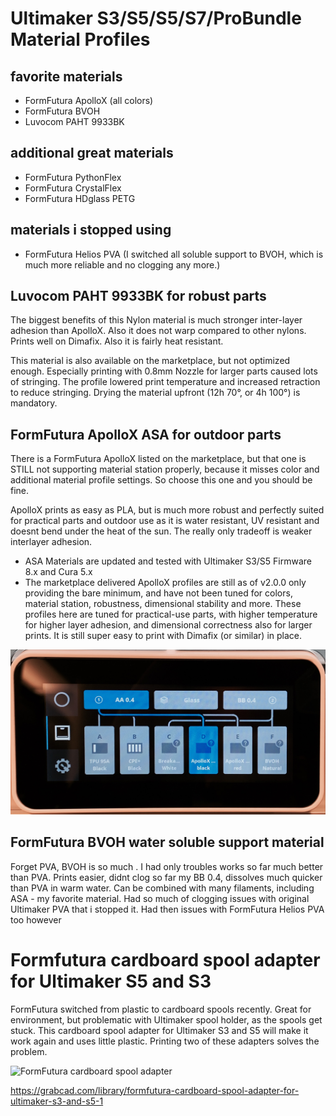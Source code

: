 # Ultimaker S3/S5/S5/S7/ProBundle Material Profiles


## favorite materials
* FormFutura ApolloX (all colors)
* FormFutura BVOH
* Luvocom PAHT 9933BK 

## additional great materials
* FormFutura PythonFlex
* FormFutura CrystalFlex
* FormFutura HDglass PETG

## materials i stopped using
* FormFutura Helios PVA (I switched all soluble support to BVOH, which is much more reliable and no clogging any more.)

## __Luvocom PAHT 9933BK__ for robust parts
The biggest benefits of this Nylon material is much stronger inter-layer adhesion than ApolloX. Also it does not warp compared to other nylons. Prints well on Dimafix. Also it is fairly heat resistant.

This material is also available on the marketplace, but not optimized enough. Especially printing with 0.8mm Nozzle for larger parts caused lots of stringing. The profile lowered print temperature and increased retraction to reduce stringing. Drying the material upfront (12h 70°, or 4h 100°) is mandatory.

## __FormFutura ApolloX ASA__ for outdoor parts
There is a FormFutura ApolloX listed on the marketplace, but that one is STILL not  supporting material station properly, because it misses color and additional material profile settings. So choose this one and you should be fine.

ApolloX prints as easy as PLA, but is much more robust and perfectly suited for practical parts and outdoor use as it is water resistant, UV resistant and doesnt bend under the heat of the sun. The really only tradeoff is weaker interlayer adhesion.

* ASA Materials are updated and tested with Ultimaker S3/S5 Firmware 8.x and Cura 5.x
* The marketplace delivered ApolloX profiles are still as of v2.0.0 only providing the bare minimum, and have not been tuned for colors, material station, robustness, dimensional stability and more.
These profiles here are tuned for practical-use parts, with higher temperature for higher layer adhesion, and dimensional correctness also for larger prints. It is still super easy to print with Dimafix (or similar) in place.

![Formfutura ApolloX ASA and BVOH water soluble material](s5_materialstation_apollox_bvoh.jpg)


## __FormFutura BVOH__ water soluble support material

Forget PVA, BVOH is so much . I had only troubles works so far much better than PVA. Prints easier, didnt clog so far my BB 0.4, dissolves much quicker than PVA in warm water. Can be combined with many filaments, including ASA - my favorite material. Had so much of clogging issues with original Ultimaker PVA that i stopped it. Had then issues with FormFutura Helios PVA too however


# Formfutura cardboard spool adapter for Ultimaker S5 and S3
FormFutura switched from plastic to cardboard spools recently. Great for environment, but problematic with Ultimaker spool holder, as the spools get stuck. This cardboard spool adapter for Ultimaker S3 and S5 will make it work again and uses little plastic. Printing two of these adapters solves the problem.

![FormFutura cardboard spool adapter](formfuturaspooladapter.jpg)

https://grabcad.com/library/formfutura-cardboard-spool-adapter-for-ultimaker-s3-and-s5-1